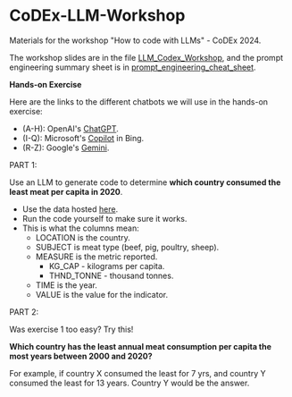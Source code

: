 # CoDEx-LLM-Workshop
Materials for the workshop "How to code with LLMs" - CoDEx 2024.

The workshop slides are in the file [LLM_Codex_Workshop](https://github.com/nuitrcs/CoDEx-LLM-Workshop/blob/main/LLM_Codex_Workshop.pdf), and the prompt engineering summary sheet is in [prompt_engineering_cheat_sheet](https://github.com/nuitrcs/CoDEx-LLM-Workshop/blob/main/prompt_engineering_cheat_sheet.pdf).

**Hands-on Exercise**

Here are the links to the different chatbots we will use in the hands-on exercise:
* (A-H): OpenAI's [ChatGPT](https://chat.openai.com/).
* (I-Q): Microsoft's [Copilot](https://www.bing.com/chat) in Bing.
* (R-Z): Google's [Gemini](https://gemini.google.com).

PART 1:

Use an LLM to generate code to determine **which country consumed the least meat per capita in 2020**.
* Use the data hosted [here](https://raw.githubusercontent.com/emiliolehoucq/trainings/main/data/oecd_data.csv).
* Run the code yourself to make sure it works.
* This is what the columns mean:
  * LOCATION is the country.
  * SUBJECT is meat type (beef, pig, poultry, sheep).
  * MEASURE is the metric reported.
    * KG_CAP - kilograms per capita.
    * THND_TONNE - thousand tonnes.
  * TIME is the year.
  * VALUE is the value for the indicator.
 
PART 2:

Was exercise 1 too easy? Try this!

**Which country has the least annual meat consumption per capita the most years between 2000 and 2020?**

For example, if country X consumed the least for 7 yrs, and country Y consumed the least for 13 years. Country Y would be the answer.


